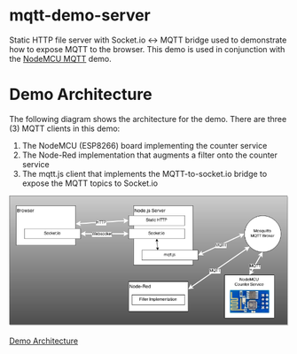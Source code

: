 mqtt-demo-server
===============
Static HTTP file server with Socket.io &lt;-> MQTT bridge used to demonstrate how to expose MQTT to the browser.  This demo is used in conjunction with the [NodeMCU MQTT](https://github.com/pprimm/nodemcu-lua-mqtt) demo.

Demo Architecture
===============
The following diagram shows the architecture for the demo.  There are three (3) MQTT clients in this demo:

 1. The NodeMCU (ESP8266) board implementing the counter service
 2. The Node-Red implementation that augments a filter onto the counter service
 3. The mqtt.js client that implements the MQTT-to-socket.io bridge to expose the MQTT topics to Socket.io

![Demo Architecture](https://github.com/pprimm/mqtt-demo-server/blob/master/architecture.png)

[Demo Architecture](https://github.com/pprimm/mqtt-demo-server/blob/master/architecture.png)